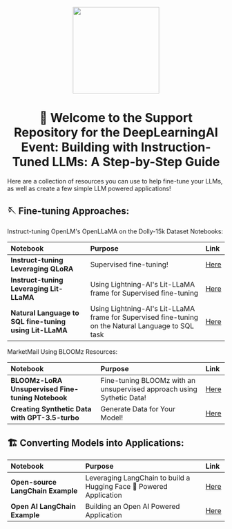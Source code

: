 <p align = "center" draggable=”false” ><img src="https://user-images.githubusercontent.com/37101144/161836199-fdb0219d-0361-4988-bf26-48b0fad160a3.png" 
     width="200px"
     height="auto"/>
</p>

# <h1 align="center" id="heading">:wave: Welcome to the Support Repository for the DeepLearningAI Event: Building with Instruction-Tuned LLMs: A Step-by-Step Guide</h1>

Here are a collection of resources you can use to help fine-tune your LLMs, as well as create a few simple LLM powered applications!

## 🪡 Fine-tuning Approaches:

Instruct-tuning OpenLM's OpenLLaMA on the Dolly-15k Dataset Notebooks:

| Notebook | Purpose | Link                                                                                           |
| :-------- | :-------- | :------------------------------------------------------------------------------------------------ |
|  **Instruct-tuning Leveraging QLoRA**  | Supervised fine-tuning! | [Here](https://colab.research.google.com/drive/1SRclU2pcgzCkVXpmhKppVbGW4UcCs5xT?usp=sharing) |
|  **Instruct-tuning Leveraging Lit-LLaMA**  | Using Lightning-AI's Lit-LLaMA frame for Supervised fine-tuning  | [Here](https://colab.research.google.com/drive/1a9OaXVFwrVp-OznIXsbzYuhSHr6TLamy?usp=sharing)   |
|  **Natural Language to SQL fine-tuning using Lit-LLaMA**  | Using Lightning-AI's Lit-LLaMA frame for Supervised fine-tuning on the Natural Language to SQL task  | [Here](https://colab.research.google.com/drive/1oE_gsYKST8-LiTgV1ADeXT8l3ktS9kJq?usp=sharing)   |

MarketMail Using BLOOMz Resources:

| Notebook | Purpose | Link                                                                                           |
| :-------- | :-------- | :------------------------------------------------------------------------------------------------ |
|  **BLOOMz-LoRA Unsupervised Fine-tuning Notebook**  | Fine-tuning BLOOMz with an unsupervised approach using Sythetic Data! | [Here](https://colab.research.google.com/drive/1ARmlaZZaKyAg6HTi57psFLPeh0hDRcPX?usp=sharing) |
|  **Creating Synthetic Data with GPT-3.5-turbo**  | Generate Data for Your Model! | [Here](https://colab.research.google.com/drive/1nsyT9ssUWUWTc_TQ2rykuVtedA7QobA-?usp=sharing)   |

## 🏗️ Converting Models into Applications:

| Notebook | Purpose | Link                                                                                           |
| :-------- | :-------- | :------------------------------------------------------------------------------------------------ |
|  **Open-source LangChain Example**  | Leveraging LangChain to build a Hugging Face 🤗 Powered Application | [Here](https://colab.research.google.com/drive/1nz_P1dG1hpE2WIJ6Y2CKIO4BKhh-vlVH?usp=sharing) |
|  **Open AI LangChain Example**  | Building an Open AI Powered Application | [Here](https://colab.research.google.com/drive/1iwuPo2UjK50cNdkIqbiBWB_zBc7XN5Vl?usp=sharing)   |

